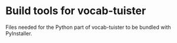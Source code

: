 # Build tools for vocab-tuister

Files needed for the Python part of vocab-tuister to be bundled with PyInstaller.
